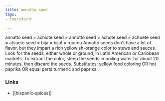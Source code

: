 ```yaml
---
title: annatto seed
tags:
- ingredient

---
```

annatto seed = achiote seed = annotto seed = achote seed = achuete seed = atsuete seed = bija = bijol = roucou Annatto seeds don't have a lot of flavor, but they impart a rich yellowish-orange color to stews and sauces. Look for the seeds, either whole or ground, in Latin American or Caribbean markets. To extract the color, steep the seeds in boiling water for about 20 minutes, then discard the seeds. Substitutes: yellow food coloring OR hot paprika OR equal parts turmeric and paprika

### Links

* [[hispanic-spices]]
